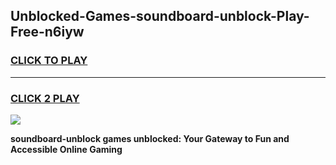
## Unblocked-Games-soundboard-unblock-Play-Free-n6iyw
<h3>
<a href="https://premium76.site?title=soundboard-unblock&ref=21A">CLICK TO PLAY</a></h3>
<hr>

<h3>
<a href="https://premium76.site?title=soundboard-unblock&ref=21A">CLICK 2 PLAY</a>
  
</h3>

<a href="https://premium76.site?title=soundboard-unblock&ref=21A"><img src="https://clearcache.store/games.png"></a>


**soundboard-unblock games unblocked: Your Gateway to Fun and Accessible Online Gaming**
